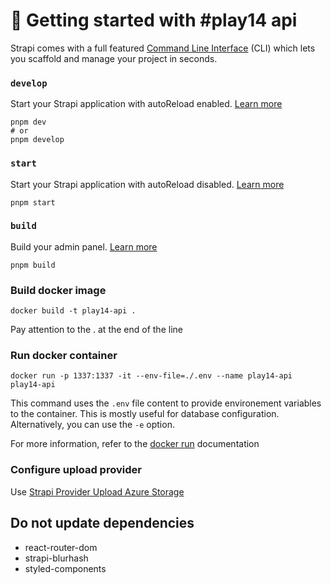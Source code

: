# 🚀 Getting started with #play14 api

Strapi comes with a full featured [Command Line Interface](https://docs.strapi.io/developer-docs/latest/developer-resources/cli/CLI.html) (CLI) which lets you scaffold and manage your project in seconds.

### `develop`

Start your Strapi application with autoReload enabled. [Learn more](https://docs.strapi.io/developer-docs/latest/developer-resources/cli/CLI.html#strapi-develop)

```
pnpm dev
# or
pnpm develop
```

### `start`

Start your Strapi application with autoReload disabled. [Learn more](https://docs.strapi.io/developer-docs/latest/developer-resources/cli/CLI.html#strapi-start)

```
pnpm start
```

### `build`

Build your admin panel. [Learn more](https://docs.strapi.io/developer-docs/latest/developer-resources/cli/CLI.html#strapi-build)

```
pnpm build
```

### Build docker image

```
docker build -t play14-api .
```

Pay attention to the . at the end of the line

### Run docker container

```
docker run -p 1337:1337 -it --env-file=./.env --name play14-api play14-api
```

This command uses the `.env` file content to provide environement variables to the container. This is mostly useful for database configuration. Alternatively, you can use the `-e` option.

For more information, refer to the [docker run](https://docs.docker.com/engine/reference/commandline/run/) documentation

### Configure upload provider

Use [Strapi Provider Upload Azure Storage](https://github.com/jakeFeldman/strapi-provider-upload-azure-storage)

## Do not update dependencies

- react-router-dom
- strapi-blurhash
- styled-components
